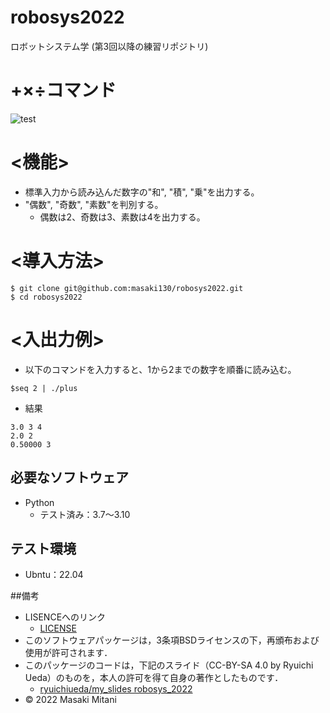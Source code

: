 # robosys2022
ロボットシステム学 (第3回以降の練習リポジトリ)

# +×÷コマンド
![test](https://github.com/masaki130/robosys2022/actions/workflows/test.yml/badge.svg)

# <機能>
* 標準入力から読み込んだ数字の"和", "積", "乗"を出力する。
* "偶数", "奇数", "素数"を判別する。
    * 偶数は2、奇数は3、素数は4を出力する。

# <導入方法>
```
$ git clone git@github.com:masaki130/robosys2022.git
$ cd robosys2022
```
# <入出力例>
* 以下のコマンドを入力すると、1から2までの数字を順番に読み込む。

```
$seq 2 | ./plus
```
* 結果
```
3.0 3 4
2.0 2
0.50000 3
```
## 必要なソフトウェア
* Python
  * テスト済み：3.7～3.10

## テスト環境
* Ubntu：22.04

##備考
* LISENCEへのリンク
    * [LICENSE](https://github.com/masaki130/robosys2022/blob/main/LICENSE)
* このソフトウェアパッケージは，3条項BSDライセンスの下，再頒布および使用が許可されます．
* このパッケージのコードは，下記のスライド（CC-BY-SA 4.0 by Ryuichi Ueda）のものを，本人の許可を得て自身の著作としたものです．
    * [ryuichiueda/my_slides robosys_2022](https://github.com/ryuichiueda/my_slides/tree/master/robosys_2022)
* © 2022 Masaki Mitani
